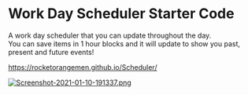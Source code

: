 # Work Day Scheduler Starter Code
A work day scheduler that you can update throughout the day.
<br>
You can save items in 1 hour blocks and it will update to show you past, present and future events!

https://rocketorangemen.github.io/Scheduler/

[![Screenshot-2021-01-10-191337.png](https://i.postimg.cc/pdq66fBx/Screenshot-2021-01-10-191337.png)](https://postimg.cc/8Ff4Fr3n)
